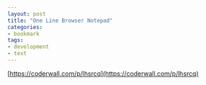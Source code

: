 ```yaml
---
layout: post
title: "One Line Browser Notepad"
categories:
- bookmark
tags:
- development
- text
---
```

[https://coderwall.com/p/lhsrcq](https://coderwall.com/p/lhsrcq)
